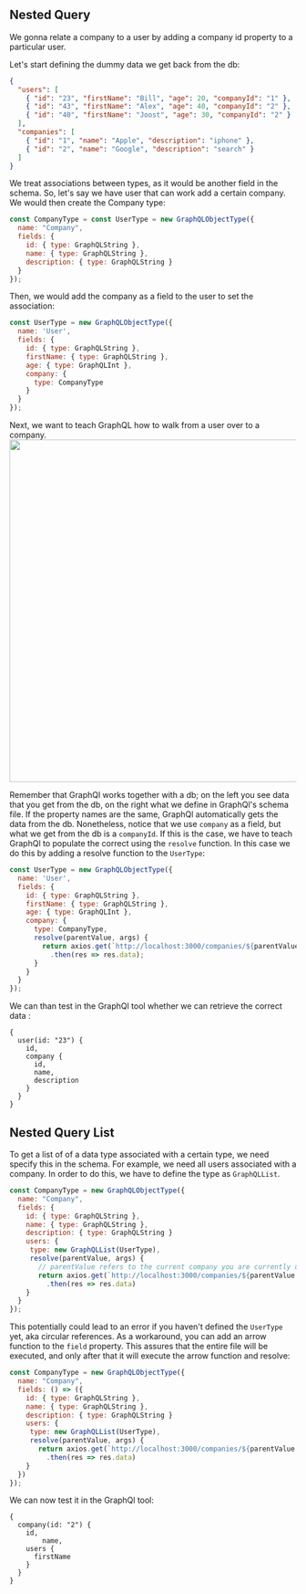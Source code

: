 
## Nested Query
We gonna relate a company to a user by adding a company id property to a particular user.

Let's start defining the dummy data we get back from the db:
```json
{
  "users": [
    { "id": "23", "firstName": "Bill", "age": 20, "companyId": "1" },
    { "id": "43", "firstName": "Alex", "age": 40, "companyId": "2" },
    { "id": "40", "firstName": "Joost", "age": 30, "companyId": "2" }
  ],
  "companies": [
    { "id": "1", "name": "Apple", "description": "iphone" },
    { "id": "2", "name": "Google", "description": "search" }
  ]
}
```
We treat associations between types, as it would be another field in the schema. So, let's say we have user that can work add a certain company. We would then create the Company type:
```js
const CompanyType = const UserType = new GraphQLObjectType({
  name: "Company",
  fields: {
    id: { type: GraphQLString },
    name: { type: GraphQLString },
    description: { type: GraphQLString }
  }
});
```
Then, we would add the company as a field to the user to set the association:  

```js
const UserType = new GraphQLObjectType({
  name: 'User',
  fields: {
    id: { type: GraphQLString },
    firstName: { type: GraphQLString },
    age: { type: GraphQLInt },
    company: {
      type: CompanyType
    }
  }
});
```
Next, we want to teach GraphQL how to walk from a user over to a company.
<img src="../images/model-type.png?" width="600">

Remember that GraphQl works together with a db; on the left you see data that you get from the db, on the right what we define in GraphQl's schema file. If the property names are the same, GraphQl automatically gets the data from the db. Nonetheless, notice that we use `company` as a field,  but what we get from the db is a `companyId`. If this is the case, we have to teach GraphQl to populate the correct using the `resolve` function. In this case we do this by adding a resolve function to the `UserType`:
```js
const UserType = new GraphQLObjectType({
  name: 'User',
  fields: {
    id: { type: GraphQLString },
    firstName: { type: GraphQLString },
    age: { type: GraphQLInt },
    company: {
      type: CompanyType,
      resolve(parentValue, args) {
        return axios.get(`http://localhost:3000/companies/${parentValue.companyId}`)
          .then(res => res.data);
      }
    }
  }
});
```
We can than test in the GraphQl tool whether we can retrieve the correct data :
```
{
  user(id: "23") {
    id,
    company {
      id,
      name,
      description
    }
  }
}
```
## Nested Query List
To get a list of of a data type associated with a certain type, we need specify this in the schema. For example, we need all users associated with a company. In order to do this, we have to define the type as `GraphQLList`.
```js
const CompanyType = new GraphQLObjectType({
  name: "Company",
  fields: {
    id: { type: GraphQLString },
    name: { type: GraphQLString },
    description: { type: GraphQLString }
    users: {
     type: new GraphQLList(UserType),
     resolve(parentValue, args) {
       // parentValue refers to the current company you are currently using
       return axios.get(`http://localhost:3000/companies/${parentValue.id}/users`)
         .then(res => res.data)
    }
  }
});
```
This potentially could lead to an error if you haven't defined the `UserType` yet, aka circular references. As a workaround, you can add an arrow function to the `field` property. This assures that the entire file will be executed, and only after that it will execute the arrow function and resolve:
```jsx
const CompanyType = new GraphQLObjectType({
  name: "Company",
  fields: () => ({
    id: { type: GraphQLString },
    name: { type: GraphQLString },
    description: { type: GraphQLString }
    users: {
     type: new GraphQLList(UserType),
     resolve(parentValue, args) {
       return axios.get(`http://localhost:3000/companies/${parentValue.id}/users`)
         .then(res => res.data)
    }
  })
});
```
We can now test it in the GraphQl tool:
```
{
  company(id: "2") {
    id,
		name,
    users {
      firstName
    }
  }
}
```
